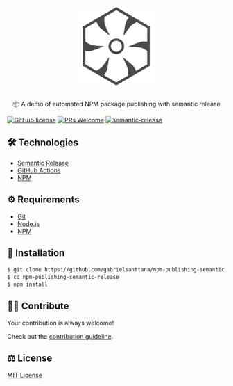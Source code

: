 <div align="center" style="margin-bottom: 30px">
  <img src="./.github/semantic-release.png" alt="npm-publishing-semantic-release" width="180" />
</div>

<p align="center">📦 A demo of automated NPM package publishing with semantic release</p>

[![GitHub license](https://img.shields.io/badge/license-MIT-blue.svg)](https://github.com/gabrielsanttana/npm-publishing-semantic-release/blob/master/LICENSE)
[![PRs Welcome](https://img.shields.io/badge/PRs-welcome-brightgreen.svg)](https://github.com/gabrielsanttana/npm-publishing-semantic-release/blob/main/CONTRIBUTING.md)
[![semantic-release](https://img.shields.io/badge/%20%20%F0%9F%93%A6%F0%9F%9A%80-semantic--release-e10079.svg)](https://github.com/semantic-release/semantic-release)

## 🛠️ Technologies

<ul>
  <li><a href="https://github.com/semantic-release/semantic-release">Semantic Release</a></li>
  <li><a href="https://docs.github.com/en/actions">GitHub Actions</a></li>
  <li><a href="https://www.npmjs.com/">NPM</a></li>
</ul>

## ⚙️ Requirements

<ul>
  <li><a href="https://git-scm.com/">Git</a></li>
  <li><a href="https://nodejs.org/en/">Node.js</a></li>
  <li><a href="https://www.npmjs.com/">NPM</a></li>
</ul>
</ul>

## 🚀 Installation

```bash
$ git clone https://github.com/gabrielsanttana/npm-publishing-semantic-release
$ cd npm-publishing-semantic-release
$ npm install
```

## 💁🏽 Contribute

Your contribution is always welcome!

Check out the [contribution guideline](https://github.com/gabrielsanttana/npm-publishing-semantic-release/blob/main/CONTRIBUTING.md).

## ⚖️ License

[MIT License](https://github.com/gabrielsanttana/npm-publishing-semantic-release/blob/main/LICENSE)
